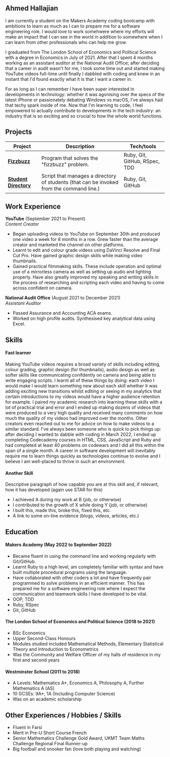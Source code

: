 ## Ahmed Hallajian

I am currently a student on the Makers Academy coding bootcamp with ambitions to learn as much as I can to prepare me for a software engineering role. I would love to work somehwere where my efforts will make an impact that I can see in the world in addition to somewhere when I can learn from other professionals who can help me grow.

I graduated from The London School of Economics and Political Science with a degree in Economics in July of 2021. After that I spent 4 months working as an assistant auditor at the National Audit Office; after deciding that a career in audit wasn't for me, I took some time out and started making YouTube videos full-time until finally I dabbled with coding and knew in an instant that I'd found exactly what it is that I want a career in.

For as long as I can remember I have been super interested in developments in technology: whether it was agonising over the specs of the latest iPhone or passionately debating Windows vs macOS, I've always had that techy spark inside of me. Now that I'm learning to code, I feel empowered to actually contribute to developments in the tech industry: an industry that is so exciting and so crucial to how the whole world functions.

## Projects

| Project                         | Description       | Tech/tools        |
| ---------------------------- | ----------------- | ----------------- |
| **[Fizzbuzz](https://github.com/meddydev/fizzbuzz)**            | Program that solves the "fizzbuzz" problem. | Ruby, Git, GitHub, RSpec, TDD |
| **[Student Directory](https://github.com/meddydev/student-directory)** | Script that manages a directory of students (that can be invoked from the command line.) | Ruby, Git, GitHub|

## Work Experience

**YouTube** (September 2021 to Present)  
_Content Creator_

- Began uploading videos to YouTube on September 30th and produced one video a week for 8 months in a row. Grew faster than the average creator and marketed the channel on other platforms.
- Learnt to edit and colour grade videos using DaVinci Resolve and Final Cut Pro. Have gained graphic design skills while making video thumbnails.
- Gained practical filmmaking skills. These include operation and optimal use of a mirrorless camera as well as setting up audio and lighting properly. Have also greatly improved my speaking and writing skills in the process of researching and scripting each video and having to come across confident on camera.

**National Audit Office** (August 2021 to December 2021)  
_Assistant Auditor_

- Passed Assurance and Accounting ACA exams.
- Worked on high profile audits. Synthesised key analytical data using Excel.

## Skills

#### Fast learner

Making YouTube videos requires a broad variety of skills including editing, colour grading, graphic design (for thumbnails), audio design as well as softer skills like communicating conifdently on camera and being able to write engaging scripts. I learnt all of these things by doing: each video I would make I would learn something new about each skill whether it was adding exciting new transitions whilst editing or seeing in my analytics that certain introductions to my videos would have a higher audience retention for example. I paired my academic research into learning these skills with a lot of practical trial and error and I ended up making dozens of videos that were produced to a very high quality and received many comments on how much the quality of my videos had improved over the months. Other creators even reached out to me for advice on how to make videos to a similar standard. I've always been someone who is quick to pick things up: after deciding I wanted to dabble with coding in March 2022, I ended up completing Codecademy courses in HTML, CSS, JavaScript and Ruby and had completed at least 40 problems on codewars and I did all this within the span of a single month. A career in software development will inevitably require me to learn things quickly as technologies continue to evolve and I believe I am well-placed to thrive in such an environment.

#### Another Skill

Descriptive paragraph of how capable you are at this skill and, if relevant, how it has developed (again use STAR for this)

- I achieved A during my work at B (job, or otherwise)
- I contributed to the growth of X while doing Y (job, or otherwise)
- I built this, made this, broke this, fixed this, etc.
- A link to some on-line evidence (blogs, videos, articles, etc.)

## Education

#### Makers Academy (May 2022 to September 2022)
- Became fluent in using the command line and working regularly with Git/GitHub.
- Learnt Ruby to a high level, am completely familiar with syntax and have built multiple procedural programs using the language.
- Have collaborated  with other coders a lot and have frequently pair programmed to solve problems in an efficient manner. This has prepared me for a software engineering role where I expect the communication and teamwork skills I have developed to be vital. 
- OOP, TDD
- Ruby, RSpec
- Git, GitHub

#### The London School of Economics and Political Science (2018 to 2021)

- BSc Economics
- Upper Second-Class Honours
- Modules studied included Mathematical Methods, Elementary Statistical Theory and Introduction to Econometrics
- Was the Community and Welfare Officer of my halls of residence in my first and second years

#### Westminster School (2011 to 2018)

- A Levels: Mathematics A*, Economics A, Philosophy A, Further Mathematics A (AS)
- 10 GCSEs: 9A*, 1A (Including Computer Science)
- Was on an academic scholarship

## Other Experiences / Hobbies / Skills

- Fluent in Farsi
- Merit in Pre-U Short Course French
- Senior Mathematics Challenge Gold Award, UKMT Team Maths Challenge Regional Final Runner-up
- Big football and snooker fan (love both playing and watching)
